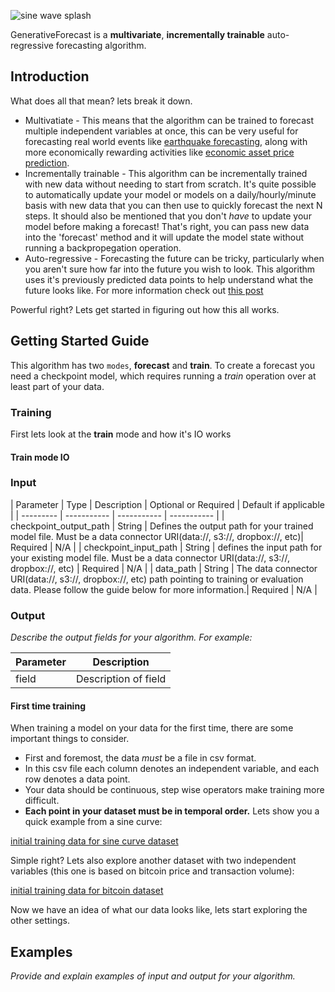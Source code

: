![sine wave splash](https://i.imgur.com/kDi9uIG.png)

GenerativeForecast is a **multivariate**, **incrementally trainable** auto-regressive forecasting algorithm.

## Introduction

What does all that mean? lets break it down.
* Multivatiate - This means that the algorithm can be trained to forecast multiple independent variables at once, this can be very useful for forecasting real world events like [earthquake forecasting][ef], along with more economically rewarding activities like [economic asset price prediction][econPred].
* Incrementally trainable - This algorithm can be incrementally trained with new data without needing to start from scratch. It's quite possible to automatically update your model or models on a daily/hourly/minute basis with new data that you can then use to quickly forecast the next N steps. It should also be mentioned that you don't _have_ to update your model before making a forecast! That's right, you can pass new data into the 'forecast' method and it will update the model state without running a backpropegation operation.
* Auto-regressive - Forecasting the future can be tricky, particularly when you aren't sure how far into the future you wish to look.  This algorithm uses it's previously predicted data points to help understand what the future looks like. For more information check out [this post][autoreg]

Powerful right? Lets get started in figuring out how this all works.



## Getting Started Guide
This algorithm has two `modes`, **forecast** and **train**. To create a forecast you need a checkpoint model, which requires running a _train_ operation over at least part of your data.

### Training
First lets look at the **train** mode and how it's IO works

#### Train mode IO
### Input

| Parameter | Type | Description | Optional or Required | Default if applicable |
| --------- | ----------- | ----------- | ----------- |
| checkpoint_output_path | String | Defines the output path for your trained model file. Must be a data connector URI(data://, s3://, dropbox://, etc)| Required | N/A |
| checkpoint_input_path | String | defines the input path for your existing model file. Must be a data connector URI(data://, s3://, dropbox://, etc) | Required | N/A |
| data_path | String | The data connector URI(data://, s3://, dropbox://, etc) path pointing to training or evaluation data. Please follow the guide below for more information.| Required | N/A |

### Output

_Describe the output fields for your algorithm. For example:_

| Parameter | Description |
| --------- | ----------- |
| field     | Description of field |


#### First time training
When training a model on your data for the first time, there are some important things to consider.
* First and foremost, the data _must_ be a file in csv format.
* In this csv file each column denotes an independent variable, and each row denotes a data point.
* Your data should be continuous, step wise operators make training more difficult.
* **Each point in your dataset must be in temporal order.**
Lets show you a quick example from a sine curve:

[initial training data for sine curve dataset][initsined]

Simple right? Lets also explore another dataset with two independent variables (this one is based on bitcoin price and transaction volume):

[initial training data for bitcoin dataset][initbitd]

Now we have an idea of what our data looks like, lets start exploring the other settings.


## Examples

_Provide and explain examples of input and output for your algorithm._

[ef]: https://en.wikipedia.org/wiki/Earthquake_prediction
[econPred]: https://en.wikipedia.org/wiki/Stock_market_prediction
[autoreg]: https://dzone.com/articles/vector-autoregression-overview-and-proposals
[initsined]: https://gist.github.com/zeryx/00a84571fb3bfbfc4e08fdec2900b68f
[initbitd]: https://gist.github.com/zeryx/5d9a004ac10c4af702fc2a22dc3ad3f8